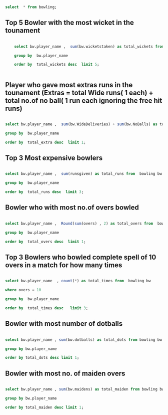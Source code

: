 ```sql

select  * from bowling;

```


## Top 5 Bowler with the most wicket in the tounament 

```sql

    select bw.player_name ,  sum(bw.wicketstaken) as total_wickets from  bowling bw

    group by  bw.player_name

    order by  total_wickets desc  limit 5;
    
```


## Player who gave most extras runs in the tounament (Extras =  total Wide runs( 1 each) + total no.of no ball( 1 run each ignoring  the free hit runs)

```sql

select bw.player_name ,  sum(bw.WideDeliveries) + sum(bw.NoBalls) as total_extra from  bowling bw

group by  bw.player_name

order by  total_extra desc  limit 1;

```


## Top 3 Most expensive bowlers

```sql

select bw.player_name ,  sum(runsgiven) as total_runs from  bowling bw

group by  bw.player_name

order by  total_runs desc  limit 3;

```

## Bowler who with most no.of overs bowled

```sql

select bw.player_name ,  Round(sum(overs) , 2) as total_overs from  bowling bw

group by  bw.player_name

order by  total_overs desc  limit 1;

```


## Top 3 Bowlers who bowled complete spell of 10 overs in a match for how many times



```sql

select bw.player_name  , count(*) as total_times from  bowling bw

where overs = 10

group by  bw.player_name

order by  total_times desc   limit 3;

```


## Bowler with most number of dotballs

```sql

select bw.player_name , sum(bw.dotballs) as total_dots from bowling bw

group by bw.player_name 

order by total_dots desc limit 1;

```


## Bowler with most no. of maiden overs

```sql

select bw.player_name , sum(bw.maidens) as total_maiden from bowling bw

group by bw.player_name 

order by total_maiden desc limit 1;
```






